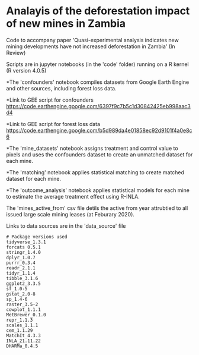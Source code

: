 # Analayis of the deforestation impact of new mines in Zambia

Code to accompany paper 'Quasi-experimental analysis indicates new mining developments have not increased deforestation in Zambia' (In Review)

Scripts are in jupyter notebooks (in the 'code' folder) running on a R kernel (R version 4.0.5)

 *The 'confounders' notebook compiles datasets from Google Earth Engine and other sources, including forest loss data. 

*Link to GEE script for confounders https://code.earthengine.google.com/6397f9c7b5c1d30842425eb998aac3d4 

*Link to GEE script for forest loss data https://code.earthengine.google.com/b5d989da4e01858ec92d9101f4a0e8c6 

*The 'mine_datasets' notebook assigns treatment and control value to pixels and uses the confounders dataset to create an unmatched dataset for each mine. 

*The 'matching' notebook applies statistical matching to create matched dataset for each mine. 

*The 'outcome_analysis' notebook applies statistical models for each mine to estimate the average treatment effect using R-INLA.

The 'mines_active_from' csv file detils the active from year attrubtied to all issued large scale mining leases (at Feburary 2020). 

Links to data sources are in the 'data_source' file

```
# Package versions used
tidyverse_1.3.1
forcats 0.5.1
stringr_1.4.0  
dplyr_1.0.7     
purrr_0.3.4     
readr_2.1.1
tidyr_1.1.4
tibble_3.1.6
ggplot2_3.3.5   
sf_1.0-5
gstat_2.0-8
sp_1.4-6
raster_3.5-2 
cowplot_1.1.1
MetBrewer_0.1.0 
repr_1.1.3
scales_1.1.1
cem_1.1.29
MatchIt_4.3.3
INLA_21.11.22
DHARMa_0.4.5             
```
